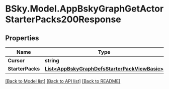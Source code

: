 # BSky.Model.AppBskyGraphGetActorStarterPacks200Response

## Properties

Name | Type | Description | Notes
------------ | ------------- | ------------- | -------------
**Cursor** | **string** |  | [optional] 
**StarterPacks** | [**List&lt;AppBskyGraphDefsStarterPackViewBasic&gt;**](AppBskyGraphDefsStarterPackViewBasic.md) |  | 

[[Back to Model list]](../README.md#documentation-for-models) [[Back to API list]](../README.md#documentation-for-api-endpoints) [[Back to README]](../README.md)

